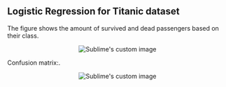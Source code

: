 ## Logistic Regression for Titanic dataset  
The figure shows the amount of survived and dead passengers based on their class.  
<p align="center">
  <img src="https://github.com/hamedmokazemi/LogisticRegression/blob/main/countplot_pclass_survived.png" alt="Sublime's custom image"/>
</p> 
  
Confusion matrix:.  
<p align="center">
  <img src="https://github.com/hamedmokazemi/LogisticRegression/blob/main/CM.png" alt="Sublime's custom image"/>
</p> 

